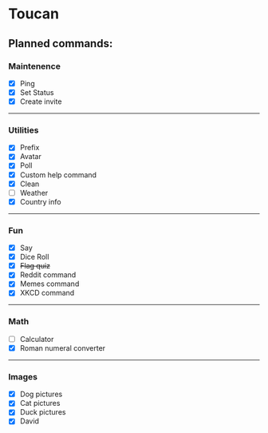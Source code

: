# Toucan

## Planned commands:
### Maintenence
- [x] Ping
- [x] Set Status
- [x] Create invite
---
### Utilities
- [x] Prefix
- [x] Avatar
- [x] Poll
- [x] Custom help command
- [x] Clean
- [ ] Weather
- [x] Country info
---
### Fun
- [x] Say
- [x] Dice Roll
- [x] ~~Flag quiz~~
- [x] Reddit command
- [x] Memes command
- [x] XKCD command
---
### Math
- [ ] Calculator
- [x] Roman numeral converter
---
### Images
- [x] Dog pictures
- [x] Cat pictures
- [x] Duck pictures
- [x] David
